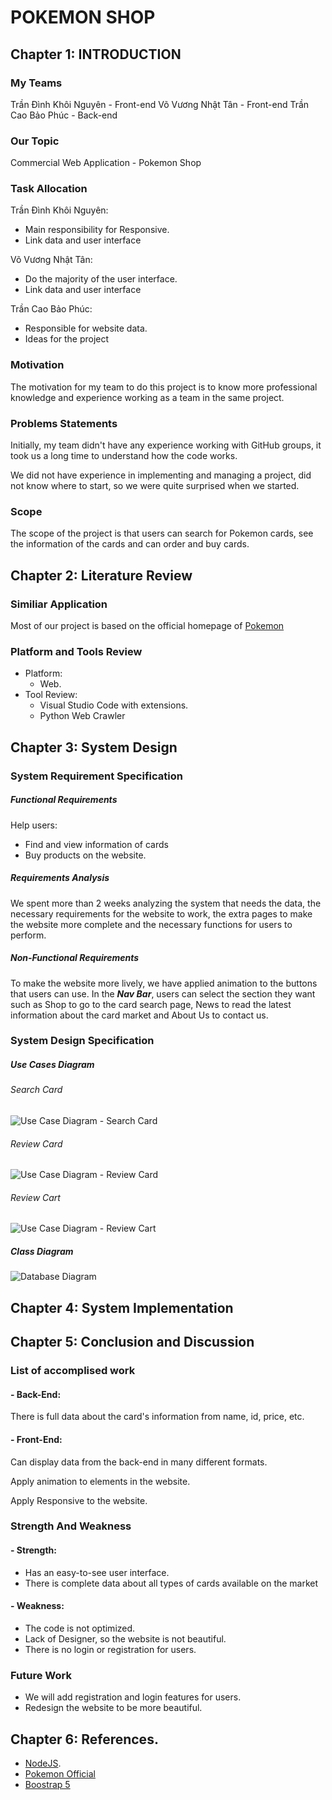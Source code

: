 # POKEMON SHOP
## Chapter 1:  INTRODUCTION

### **My Teams**

Trần Đình Khôi Nguyên - Front-end
Võ Vương Nhật Tân - Front-end
Trần Cao Bảo Phúc - Back-end

### **Our Topic**

Commercial Web Application - Pokemon Shop

### **Task Allocation**

Trần Đình Khôi Nguyên:
- Main responsibility for Responsive.
- Link data and user interface

Võ Vương Nhật Tân:
- Do the majority of the user interface.
- Link data and user interface

Trần Cao Bảo Phúc:
- Responsible for website data.
- Ideas for the project

### **Motivation**

The motivation for my team to do this project is to know more professional knowledge and experience working as a team in the same project.

### **Problems Statements**

Initially, my team didn't have any experience working with GitHub groups, it took us a long time to understand how the code works.

We did not have experience in implementing and managing a project, did not know where to start, so we were quite surprised when we started.

### **Scope**

The scope of the project is that users can search for Pokemon cards, see the information of the cards and can order and buy cards.


## Chapter 2: Literature Review

### **Similiar Application**

Most of our project is based on the official homepage of [Pokemon ](https://www.pokemon.com/us/)

### **Platform and Tools Review**

- Platform:
    - Web.
- Tool Review:
    - Visual Studio Code with extensions.
    - Python Web Crawler

## Chapter 3: System Design

### **System Requirement Specification**

##### _Functional Requirements_

Help users: 
- Find and view information of cards
- Buy products on the website.

##### _Requirements Analysis_

We spent more than 2 weeks analyzing the system that needs the data, the necessary requirements for the website to work, the extra pages to make the website more complete and the necessary functions for users to perform.

##### _Non-Functional Requirements_

To make the website more lively, we have applied animation to the buttons that users can use.
In the **_Nav Bar_**, users can select the section they want such as Shop to go to the card search page, News to read the latest information about the card market and About Us to contact us.

### **System Design Specification**
##### _Use Cases Diagram_

###### Search Card

![Use Case Diagram - Search Card](https://github.com/TranDinhKhoiNguyen512/Commercial-Web-App/blob/main/FinalProjectWAD/img/github/Class%20Diagram%20-%20Project%20Web-Use%20Case%20Diagram%20-%20Search%20Card.png?raw=true)

###### Review Card

![Use Case Diagram - Review Card](https://github.com/TranDinhKhoiNguyen512/Commercial-Web-App/blob/main/FinalProjectWAD/img/github/Class%20Diagram%20-%20Project%20Web-Use%20Case%20Diagram%20-%20Review%20Card.png?raw=true)

###### Review Cart

![Use Case Diagram - Review Cart](https://github.com/TranDinhKhoiNguyen512/Commercial-Web-App/blob/main/FinalProjectWAD/img/github/Class%20Diagram%20-%20Project%20Web-Use%20Case%20Diagram%20-%20Add%20to%20cart.png?raw=true)

##### _Class Diagram_

![Database Diagram](https://github.com/TranDinhKhoiNguyen512/Commercial-Web-App/blob/main/FinalProjectWAD/img/github/Class%20Diagram.png?raw=true)

## Chapter 4: System Implementation

## Chapter 5: Conclusion and Discussion
### **List of accomplised work**

#### - Back-End:
There is full data about the card's information from name, id, price, etc.
#### - Front-End:
Can display data from the back-end in many different formats.

Apply animation to elements in the website.

Apply Responsive to the website.

### **Strength And Weakness**

#### - Strength:
- Has an easy-to-see user interface.
- There is complete data about all types of cards available on the market

#### - Weakness:
- The code is not optimized.
- Lack of Designer, so the website is not beautiful.
- There is no login or registration for users.

### **Future Work**
- We will add registration and login features for users.
- Redesign the website to be more beautiful.

## Chapter 6: References.

- [NodeJS](https://nodejs.org/en/docs/).
- [Pokemon Official](https://www.pokemon.com/us/)
- [Boostrap 5](https://getbootstrap.com/)